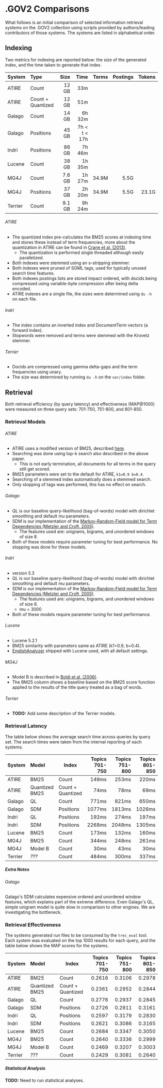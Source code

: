 # .GOV2 Comparisons
What follows is an initial comparison of selected information retrieval systems on the .GOV2 collection using scripts provided by authors/leading contributors of those systems. The systems are listed in alphabetical order.

## Indexing
Two metrics for indexing are reported below: the size of the generated index, and the time taken to generate that index.

System  | Type              |   Size |         Time | Terms | Postings | Tokens |
:-------|:------------------|-------:|-------------:|------:|---------:|--------:
ATIRE   | Count             | 12 GB  |          33m |       |          |        |
ATIRE   | Count + Quantized | 12 GB  |          51m |       |          |        |
Galago  | Count             | 14 GB  |       6h 32m |       |          |        |
Galago  | Positions         | 45 GB  | 7h < t < 17h |       |          |        |
Indri   | Positions         | 86 GB  |       7h 46m |       |          |        |
Lucene  | Count             | 38 GB  |       1h 35m |       |          |        |
MG4J    | Count             | 7.6 GB |       1h 27m | 34.9M |     5.5G |        |
MG4J    | Positions         | 37 GB  |       2h 20m | 34.9M |     5.5G |  23.1G |
Terrier | Count             | 9.1 GB |       9h 24m |       |          |        |

###### ATIRE
+ The quantized index pre-calculates the BM25 scores at indexing time and stores these instead of term frequencies, more about the quantization in ATIRE can be found in [Crane et al. (2013)](http://dl.acm.org/citation.cfm?id=2507860).
  + The quantization is performed single threaded although easily parallelized.
+ Both indexes were stemmed using an s-stripping stemmer.
+ Both indexes were pruned of SGML tags, used for typically unused search time features.
+ Both indexes postings lists are stored impact ordered, with docids being compressed using variable-byte compression after being delta encoded.
+ ATIRE indexes are a single file, the sizes were determined using `du -h` on each file.

###### Indri
+ The index contains an inverted index and DocumentTerm vectors (a forward index).
+ Stopwords were removed and terms were stemmed with the Krovetz stemmer.

###### Terrier
+ Docids are compressed using gamma delta-gaps and the term frequencies using unary.
+ The size was determined by running `du -h` on the `var/index` folder.

## Retrieval
Both retrieval efficiency (by query latency) and effectiveness (MAP@1000) were measured on three query sets: 701-750, 751-800, and 801-850.

### Retrieval Models

###### ATIRE
+ ATIRE uses a modified version of BM25, described [here](http://www.cs.otago.ac.nz/homepages/andrew/papers/2012-1.pdf).
+ Searching was done using top-k search also described in the above paper.
  + This is not early termination, all documents for all terms in the query still get scored.
+ BM25 parameters were set to the default for ATIRE, `k1=0.9 b=0.4`.
+ Searching of a stemmed index automatically does a stemmed search.
+ Only stopping of tags was performed, this has no effect on search.

###### Galago
+ QL is our baseline query-likelihood (bag-of-words) model with dirichlet smoothing and default mu parameters.
+ SDM is our implementation of the [Markov-Random-Field model for Term Dependencies (Metzler and Croft, 2005)](http://dl.acm.org/citation.cfm?id=1076115).
    + The features used are: unigrams, bigrams, and unordered windows of size 8.
+ Both of these models require parameter tuning for best performance. No stopping was done for these models.

###### Indri
+ version 5.3
+ QL is our baseline query-likelihood (bag-of-words) model with dirichlet smoothing and default mu parameters.
+ SDM is our implementation of the [Markov-Random-Field model for Term Dependencies (Metzler and Croft, 2005)](http://dl.acm.org/citation.cfm?id=1076115).
    + The features used are: unigrams, bigrams, and unordered windows of size 8.
    + mu = 3000
+ Both of these models require parameter tuning for best performance.

###### Lucene
+ Lucene 5.2.1
+ BM25 similarity with parameters same as ATIRE (k1=0.9, b=0.4).
+ [EnglishAnalyzer](https://lucene.apache.org/core/5_2_1/analyzers-common/org/apache/lucene/analysis/en/EnglishAnalyzer.html) shipped with Lucene used, with all default settings.

###### MG4J
+ Model B is described in [Boldi et al. (2006)](http://trec.nist.gov/pubs/trec15/papers/umilano.tera.final.pdf).
+ The BM25 column shows a baseline based on the BM25 score function applied to the results of the title query treated as a bag of words.

###### Terrier
+ **TODO:** Add some description of the Terrier models.

### Retrieval Latency
The table below shows the average search time across queries by query set. The search times were taken from the internal reporting of each systems.

System  | Model          | Index             | Topics 701-750 | Topics 751-800 | Topics 801-850
:-------|:---------------|-------------------|---------------:|---------------:|--------------:
ATIRE   | BM25           | Count             |          149ms |          253ms |          220ms
ATIRE   | Quantized BM25 | Count + Quantized |           74ms |           78ms |           69ms
Galago  | QL             | Count             |          771ms |          821ms |          650ms
Galago  | SDM            | Positions         |         1077ms |         1813ms |         1026ms
Indri   | QL             | Positions         |          192ms |          274ms |          197ms
Indri   | SDM            | Positions         |         2268ms |         2048ms |         1305ms
Lucene  | BM25           | Count             |          173ms |          132ms |          160ms
MG4J    | BM25           | Count             |          344ms |          248ms |          261ms
MG4J    | Model B        | Count             |           30ms |           43ms |           30ms
Terrier | *???*          | Count             |          484ms |          300ms |          337ms

##### Extra Notes
###### Galago
Galago's SDM calculates expensive ordered and unordered window features, which explains part of the extreme difference. Even Galago's QL, simple unigram model is quite slow in comparison to other engines. We are investigating the bottleneck.

### Retrieval Effectiveness
The systems generated run files to be consumed by the `trec_eval` tool. Each system was evaluated on the top 1000 results for each query, and the table below shows the MAP scores for the systems.

System  | Model          | Index             |Topics 701-750 | Topics 751-800 | Topics 801-850
:-------|:---------------|-------------------|--------------:|---------------:|--------------:
ATIRE   | BM25           | Count             |        0.2616 |         0.3106 |         0.2978
ATIRE   | Quantized BM25 | Count + Quantized |        0.2361 |         0.2952 |         0.2844
Galago  | QL             | Count             |        0.2776 |         0.2937 |         0.2845
Galago  | SDM            | Positions         |        0.2726 |         0.2911 |         0.3161
Indri   | QL             | Positions         |        0.2597 |         0.3179 |         0.2830 
Indri   | SDM            | Positions         |        0.2621 |         0.3086 |         0.3165
Lucene  | BM25           | Count             |        0.2684 |         0.3347 |         0.3050
MG4J    | BM25           | Count             |        0.2640 |         0.3336 |         0.2999
MG4J    | Model B        | Count             |        0.2469 |         0.3207 |         0.3003
Terrier | *???*          | Count             |        0.2429 |         0.3081 |         0.2640

##### Statistical Analysis

**TODO:** Need to run statistical analyses.
